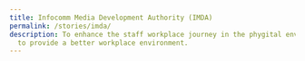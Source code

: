 ```yaml
---
title: Infocomm Media Development Authority (IMDA)
permalink: /stories/imda/
description: To enhance the staff workplace journey in the phygital environment
  to provide a better workplace environment.
---
```

